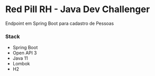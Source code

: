 # Red Pill RH - Java Dev Challenger

Endpoint em Spring Boot para cadastro de Pessoas

### Stack

* Spring Boot
* Open API 3
* Java 11
* Lombok
* H2
